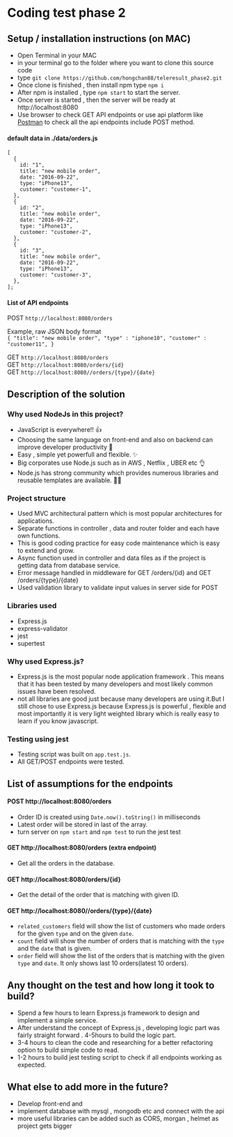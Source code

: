 # Coding test phase 2

## **Setup / installation instructions (on MAC)**

- Open Terminal in your MAC
- in your terminal go to the folder where you want to clone this source code
- type `git clone https://github.com/hongchan88/teleresult_phase2.git`
- Once clone is finished , then install npm type `npm i`
- After npm is installed , type `npm start` to start the server.
- Once server is started , then the server will be ready at http://localhost:8080
- Use browser to check GET API endpoints or use api platform like [Postman](https://www.postman.com/) to check all the api endpoints include POST method.

#### default data in ./data/orders.js

```
[
  {
    id: "1",
    title: "new mobile order",
    date: "2016-09-22",
    type: "iPhone13",
    customer: "customer-1",
  },
  {
    id: "2",
    title: "new mobile order",
    date: "2016-09-22",
    type: "iPhone13",
    customer: "customer-2",
  },
  {
    id: "3",
    title: "new mobile order",
    date: "2016-09-22",
    type: "iPhone13",
    customer: "customer-3",
  },
];
```

#### List of API endpoints

POST `http://localhost:8080/orders`

Example, raw JSON body format\
`{ "title": "new mobile order", "type" : "iphone10", "customer" : "customer11", }`

GET `http://localhost:8080/orders`\
GET `http://localhost:8080/orders/{id}`\
GET `http://localhost:8080//orders/{type}/{date}`

## **Description of the solution**

### Why used NodeJs in this project?

- JavaScript is everywhere!! 👍
- Choosing the same language on front-end and also on backend can improve developer productivity 🔧
- Easy , simple yet powerfull and flexible. ✨
- Big corporates use Node.js such as in AWS , Netflix , UBER etc 👌
- Node.js has strong community which provides numerous libraries and reusable templates are available. 🙆‍♂️

### Project structure

- Used MVC architectural pattern which is most popular architectures for applications.
- Separate functions in controller , data and router folder and each have own functions.
- This is good coding practice for easy code maintenance which is easy to extend and grow.
- Async function used in controller and data files as if the project is getting data from database service.
- Error message handled in middleware for GET /orders/{id} and GET /orders/{type}/{date}
- Used validation library to validate input values in server side for POST

### Libraries used

- Express.js
- express-validator
- jest
- supertest

### Why used Express.js?

- Express.js is the most popular node application framework . This means that it has been tested by many developers and most likely common issues have been resolved.
- not all libraries are good just because many developers are using it.But I still chose to use Express.js because Express.js is powerful , flexible and most importantly it is very light weighted library which is really easy to learn if you know javascript.

### Testing using jest

- Testing script was built on `app.test.js`.
- All GET/POST endpoints were tested.

## **List of assumptions for the endpoints**

#### POST http://localhost:8080/orders

- Order ID is created using `Date.now().toString()` in milliseconds
- Latest order will be stored in last of the array.
- turn server on `npm start` and `npm test` to run the jest test

#### GET http://localhost:8080/orders (extra endpoint)

- Get all the orders in the database.

#### GET http://localhost:8080/orders/{id}

- Get the detail of the order that is matching with given ID.

#### GET http://localhost:8080//orders/{type}/{date}

- `related_customers` field will show the list of customers who made orders for the given `type` and on the given `date`.
- `count` field will show the number of orders that is matching with the `type` and the `date` that is given.
- `order` field will show the list of the orders that is matching with the given `type` and `date`. It only shows last 10 orders(latest 10 orders).

## **Any thought on the test and how long it took to build?**

- Spend a few hours to learn Express.js framework to design and implement a simple service.
- After understand the concept of Express.js , developing logic part was fairly straight forward . 4-5hours to build the logic part.
- 3-4 hours to clean the code and researching for a better refactoring option to build simple code to read.
- 1-2 hours to build jest testing script to check if all endpoints working as expected.

## **What else to add more in the future?**

- Develop front-end and
- implement database with mysql , mongodb etc and connect with the api
- more useful libraries can be added such as CORS, morgan , helmet as project gets bigger
